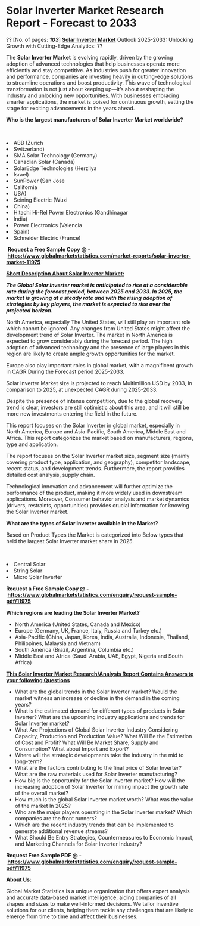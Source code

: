 <H1>Solar Inverter Market Research Report - Forecast to 2033</H1><p>?? [No. of pages:&nbsp;<strong><em>103</em></strong>]&nbsp;<strong><a href="https://www.globalmarketstatistics.com/market-reports/solar-inverter-market-11975">Solar Inverter&nbsp;Market</a></strong>&nbsp;Outlook 2025-2033: Unlocking Growth with Cutting-Edge Analytics: ??</p><p>The <strong>Solar Inverter Market</strong> is evolving rapidly, driven by the growing adoption of advanced technologies that help businesses operate more efficiently and stay competitive. As industries push for greater innovation and performance, companies are investing heavily in cutting-edge solutions to streamline operations and boost productivity. This wave of technological transformation is not just about keeping up&mdash;it&rsquo;s about reshaping the industry and unlocking new opportunities. With businesses embracing smarter applications, the market is poised for continuous growth, setting the stage for exciting advancements in the years ahead.</p><p><strong>Who is the largest manufacturers of Solar Inverter Market worldwide?</strong></p><p>&nbsp;<li>ABB (Zurich<li> Switzerland)<li> SMA Solar Technology (Germany)<li> Canadian Solar (Canada)<li> SolarEdge Technologies (Herzliya<li> Israel)<li> SunPower (San Jose<li> California<li> USA)<li> Seining Electric (Wuxi<li> China)<li> Hitachi Hi-Rel Power Electronics (Gandhinagar<li> India)<li> Power Electronics (Valencia<li> Spain)<li> Schneider Electric (France)</p><p>&nbsp;<strong>Request a Free Sample Copy @ -&nbsp;<a href="https://www.globalmarketstatistics.com/market-reports/solar-inverter-market-11975">https://www.globalmarketstatistics.com/market-reports/solar-inverter-market-11975</a></strong></p><p><strong><u>Short Description About Solar Inverter Market:</u></strong></p><p><strong><em>The Global Solar Inverter market is anticipated to rise at a considerable rate during the forecast period, between 2025 and 2033. In 2025, the market is growing at a steady rate and with the rising adoption of strategies by key players, the market is expected to rise over the projected horizon.</em></strong></p><p>North America, especially The United States, will still play an important role which cannot be ignored. Any changes from United States might affect the development trend of Solar Inverter. The market in North America is expected to grow considerably during the forecast period. The high adoption of advanced technology and the presence of large players in this region are likely to create ample growth opportunities for the market.</p><p>Europe also play important roles in global market, with a magnificent growth in CAGR During the Forecast period 2025-2033.</p><p>Solar Inverter Market size is projected to reach Multimillion USD by 2033, In comparison to 2025, at unexpected CAGR during 2025-2033.</p><p>Despite the presence of intense competition, due to the global recovery trend is clear, investors are still optimistic about this area, and it will still be more new investments entering the field in the future.</p><p>This report focuses on the Solar Inverter in global market, especially in North America, Europe and Asia-Pacific, South America, Middle East and Africa. This report categorizes the market based on manufacturers, regions, type and application.</p><p>The report focuses on the Solar Inverter market size, segment size (mainly covering product type, application, and geography), competitor landscape, recent status, and development trends. Furthermore, the report provides detailed cost analysis, supply chain.</p><p>Technological innovation and advancement will further optimize the performance of the product, making it more widely used in downstream applications. Moreover, Consumer behavior analysis and market dynamics (drivers, restraints, opportunities) provides crucial information for knowing the Solar Inverter market.</p><p><strong>What are the types of Solar Inverter available in the Market?</strong></p><p>Based on Product Types the Market is categorized into Below types that held the largest Solar Inverter market share in 2025.</p><p>&nbsp;<li>Central Solar<li> String Solar<li> Micro Solar Inverter&nbsp;</p><p><strong>Request a Free Sample Copy @ -&nbsp;<a href="https://www.globalmarketstatistics.com/enquiry/request-sample-pdf/11975">https://www.globalmarketstatistics.com/enquiry/request-sample-pdf/11975</a></strong></p><p><strong>Which regions are leading the Solar Inverter Market?</strong></p><ul><li>North America (United States, Canada and Mexico)</li><li>Europe (Germany, UK, France, Italy, Russia and Turkey etc.)</li><li>Asia-Pacific (China, Japan, Korea, India, Australia, Indonesia, Thailand, Philippines, Malaysia and Vietnam)</li><li>South America (Brazil, Argentina, Columbia etc.)</li><li>Middle East and Africa (Saudi Arabia, UAE, Egypt, Nigeria and South Africa)</li></ul><p><strong><u>This Solar Inverter Market Research/Analysis Report Contains Answers to your following Questions</u></strong></p><ul><li>What are the global trends in the Solar Inverter market? Would the market witness an increase or decline in the demand in the coming years?</li><li>What is the estimated demand for different types of products in Solar Inverter? What are the upcoming industry applications and trends for Solar Inverter market?</li><li>What Are Projections of Global Solar Inverter Industry Considering Capacity, Production and Production Value? What Will Be the Estimation of Cost and Profit? What Will Be Market Share, Supply and Consumption? What about Import and Export?</li><li>Where will the strategic developments take the industry in the mid to long-term?</li><li>What are the factors contributing to the final price of Solar Inverter? What are the raw materials used for Solar Inverter manufacturing?</li><li>How big is the opportunity for the Solar Inverter market? How will the increasing adoption of Solar Inverter for mining impact the growth rate of the overall market?</li><li>How much is the global Solar Inverter market worth? What was the value of the market In 2025?</li><li>Who are the major players operating in the Solar Inverter market? Which companies are the front runners?</li><li>Which are the recent industry trends that can be implemented to generate additional revenue streams?</li><li>What Should Be Entry Strategies, Countermeasures to Economic Impact, and Marketing Channels for Solar Inverter Industry?</li></ul><p><strong>Request Free Sample PDF @ -&nbsp;<a href="https://www.globalmarketstatistics.com/enquiry/request-sample-pdf/11975">https://www.globalmarketstatistics.com/enquiry/request-sample-pdf/11975</a></strong></p><p><strong><u>About Us:</u></strong></p><p>Global Market Statistics&nbsp;is a unique organization that offers expert analysis and accurate data-based market intelligence, aiding companies of all shapes and sizes to make well-informed decisions. We tailor inventive solutions for our clients, helping them tackle any challenges that are likely to emerge from time to time and affect their businesses.</p>
